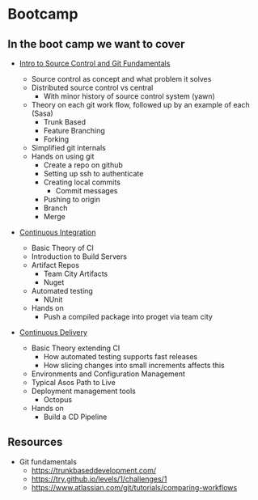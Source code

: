 
# Bootcamp

## In the boot camp we want to cover 

- [Intro to Source Control and Git Fundamentals](SourceControl.md)

	- Source control as concept and what problem it solves
	- Distributed source control vs central
		- With minor history of source control system (yawn)
	- Theory on each git work flow, followed up by an example of each (Sasa)
		- Trunk Based
		- Feature Branching
		- Forking
	- Simplified git internals
	- Hands on using git
		- Create a repo on github
		- Setting up ssh to authenticate
		- Creating local commits
			- Commit messages
		- Pushing to origin
		- Branch
		- Merge

- [Continuous Integration](ContinuousIntegration.md)
	- Basic Theory of CI
	- Introduction to Build Servers
	- Artifact Repos
		- Team City Artifacts
		- Nuget
	- Automated testing
		- NUnit
	- Hands on
		- Push a compiled package into proget via team city

- [Continuous Delivery](ContinuousDelivery.md)
	- Basic Theory extending CI
		- How automated testing supports fast releases
		- How slicing changes into small increments affects this
	- Environments and Configuration Management
	- Typical Asos Path to Live
	- Deployment management tools
		- Octopus
	- Hands on
		- Build a CD Pipeline


## Resources    

- Git fundamentals
	- https://trunkbaseddevelopment.com/
	- https://try.github.io/levels/1/challenges/1
	- https://www.atlassian.com/git/tutorials/comparing-workflows